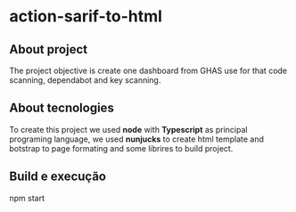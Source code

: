 # action-sarif-to-html


## About project
The project objective is create one dashboard from GHAS use for that code scanning, dependabot and key scanning.

## About tecnologies
To create this project we used **node** with **Typescript** as principal programing language, we used **nunjucks** to create html template and botstrap to page formating and some librires to build project.


## Build e execução
npm start